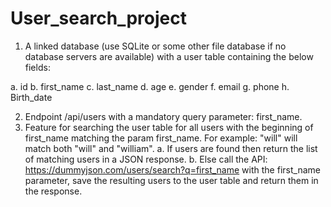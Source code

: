 # User_search_project



1. A linked database (use SQLite or some other file database if no database servers are
available) with a user table containing the below fields:

a. id
b. first_name
c. last_name
d. age
e. gender
f. email
g. phone
h. Birth_date

2. Endpoint /api/users with a mandatory query parameter: first_name.
3. Feature for searching the user table for all users with the beginning of first_name
matching the param first_name.
For example: "will" will match both "will" and "william".
a. If users are found then return the list of matching users in a JSON response.
b. Else call the API: https://dummyjson.com/users/search?q=first_name
with the first_name parameter, save the resulting users to the user table and return
them in the response.
